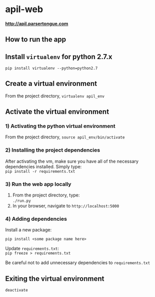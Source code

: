 # apil-web

#### http://apil.parsertongue.com

## How to run the app
## Install `virtualenv` for python 2.7.x

`pip install virtualenv --python=python2.7`

## Create a virtual environment

From the project directory, `virtualenv apil_env`
## Activate the virtual environment
### 1) Activating the python virtual environment  

From the project directory, `source apil_env/bin/activate`

### 2) Installing the project dependencies

After activating the vm, make sure you have all of the necessary dependencies installed.  Simply type:  
`pip install -r requirements.txt`

### 3) Run the web app locally

  1. From the project directory, type:  
`./run.py`  
  2. In your browser, navigate to `http://localhost:5000`

### 4) Adding dependencies

Install a new package:  

`pip install <some package name here>`

Update `requirements.txt`:  
`pip freeze > requirements.txt`

Be careful not to add unnecessary dependencies to `requirements.txt`
## Exiting the virtual environment

`deactivate`
